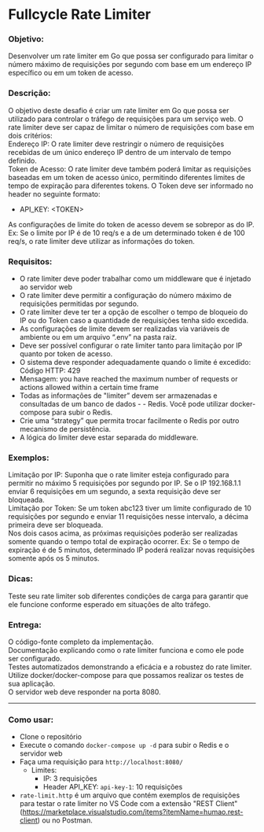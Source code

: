 # Fullcycle Rate Limiter

### Objetivo:

Desenvolver um rate limiter em Go que possa ser configurado para limitar o número máximo de requisições por segundo com base em um endereço IP específico ou em um token de acesso.

### Descrição:

O objetivo deste desafio é criar um rate limiter em Go que possa ser utilizado para controlar o tráfego de requisições para um serviço web. O rate limiter deve ser capaz de limitar o número de requisições com base em dois critérios:<br>
Endereço IP: O rate limiter deve restringir o número de requisições recebidas de um único endereço IP dentro de um intervalo de tempo definido.<br>
Token de Acesso: O rate limiter deve também poderá limitar as requisições baseadas em um token de acesso único, permitindo diferentes limites de tempo de expiração para diferentes tokens. O Token deve ser informado no header no seguinte formato:

- API_KEY: \<TOKEN>

As configurações de limite do token de acesso devem se sobrepor as do IP. Ex: Se o limite por IP é de 10 req/s e a de um determinado token é de 100 req/s, o rate limiter deve utilizar as informações do token.

### Requisitos:

- O rate limiter deve poder trabalhar como um middleware que é injetado ao servidor web
- O rate limiter deve permitir a configuração do número máximo de requisições permitidas por segundo.
- O rate limiter deve ter ter a opção de escolher o tempo de bloqueio do IP ou do Token caso a quantidade de requisições tenha sido excedida.
- As configurações de limite devem ser realizadas via variáveis de ambiente ou em um arquivo “.env” na pasta raiz.
- Deve ser possível configurar o rate limiter tanto para limitação por IP quanto por token de acesso.
- O sistema deve responder adequadamente quando o limite é excedido:
  Código HTTP: 429
- Mensagem: you have reached the maximum number of requests or actions allowed within a certain time frame
- Todas as informações de "limiter” devem ser armazenadas e consultadas de um banco de dados - - Redis. Você pode utilizar docker-compose para subir o Redis.
- Crie uma “strategy” que permita trocar facilmente o Redis por outro mecanismo de persistência.
- A lógica do limiter deve estar separada do middleware.

### Exemplos:

Limitação por IP: Suponha que o rate limiter esteja configurado para permitir no máximo 5 requisições por segundo por IP. Se o IP 192.168.1.1 enviar 6 requisições em um segundo, a sexta requisição deve ser bloqueada.<br>
Limitação por Token: Se um token abc123 tiver um limite configurado de 10 requisições por segundo e enviar 11 requisições nesse intervalo, a décima primeira deve ser bloqueada.<br>
Nos dois casos acima, as próximas requisições poderão ser realizadas somente quando o tempo total de expiração ocorrer. Ex: Se o tempo de expiração é de 5 minutos, determinado IP poderá realizar novas requisições somente após os 5 minutos.

### Dicas:

Teste seu rate limiter sob diferentes condições de carga para garantir que ele funcione conforme esperado em situações de alto tráfego.

### Entrega:

O código-fonte completo da implementação.<br>
Documentação explicando como o rate limiter funciona e como ele pode ser configurado.<br>
Testes automatizados demonstrando a eficácia e a robustez do rate limiter.<br>
Utilize docker/docker-compose para que possamos realizar os testes de sua aplicação.<br>
O servidor web deve responder na porta 8080.

---

### Como usar:

- Clone o repositório
- Execute o comando `docker-compose up -d` para subir o Redis e o servidor web
- Faça uma requisição para `http://localhost:8080/`
  - Limites:
    - IP: 3 requisições
    - Header API_KEY: `api-key-1`: 10 requisições
- `rate-limit.http` é um arquivo que contém exemplos de requisições para testar o rate limiter no VS Code com a extensão "REST Client" (https://marketplace.visualstudio.com/items?itemName=humao.rest-client) ou no Postman.
